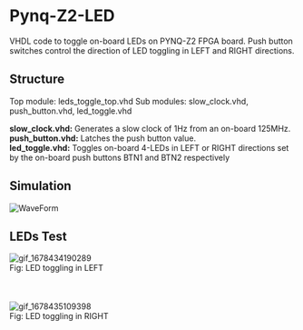 # Pynq-Z2-LED
VHDL code to toggle on-board LEDs on PYNQ-Z2 FPGA board. Push button switches control the direction of LED toggling in LEFT and RIGHT directions.

## Structure
Top module: leds_toggle_top.vhd
Sub modules: slow_clock.vhd, push_button.vhd, led_toggle.vhd

<b>slow_clock.vhd:</b> Generates a slow clock of 1Hz from an on-board 125MHz.
<br />
<b>push_button.vhd:</b> Latches the push button value.
<br />
<b>led_toggle.vhd:</b> Toggles on-board 4-LEDs in LEFT or RIGHT directions set by the on-board push buttons BTN1 and BTN2 respectively
<br />

## Simulation
![WaveForm](https://user-images.githubusercontent.com/127403893/224462408-38ab37dd-d556-4b90-98b9-d5bd7e6befdc.JPG)

## LEDs Test
![gif_1678434190289](https://user-images.githubusercontent.com/127403893/224254519-bb5f76c4-de98-47c5-9464-0eb0dd9b3021.gif)
<br />
Fig: LED toggling in LEFT
<br />
<br />
<br />
<br />
![gif_1678435109398](https://user-images.githubusercontent.com/127403893/224257826-68b08684-5e0f-471a-a691-7ae5fafcc718.gif)
<br />
Fig: LED toggling in RIGHT
<br />
